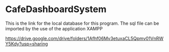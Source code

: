 # CafeDashboardSystem

This is the link for the local database for this program. The sql file can be imported by the use of the application XAMPP

https://drive.google.com/drive/folders/1Afhf06Mv3etuxaCL5Qpmv01VnRWY5Kdy?usp=sharing
